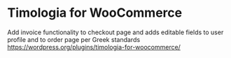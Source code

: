 # Timologia for WooCommerce
Add invoice functionality to checkout page and adds editable fields to user profile and to order page per Greek standards  
https://wordpress.org/plugins/timologia-for-woocommerce/
